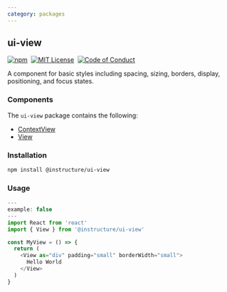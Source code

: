 ```yaml
---
category: packages
---
```


## ui-view

[![npm][npm]][npm-url]&nbsp;
[![MIT License][license-badge]][license]&nbsp;
[![Code of Conduct][coc-badge]][coc]

A component for basic styles including spacing, sizing, borders, display, positioning, and focus states.

### Components

The `ui-view` package contains the following:

- [ContextView](#ContextView)
- [View](#View)

### Installation

```sh
npm install @instructure/ui-view
```

### Usage

```js
---
example: false
---
import React from 'react'
import { View } from '@instructure/ui-view'

const MyView = () => {
  return (
    <View as="div" padding="small" borderWidth="small">
      Hello World
    </View>
  )
}
```

[npm]: https://img.shields.io/npm/v/@instructure/ui-view.svg
[npm-url]: https://npmjs.com/package/@instructure/ui-view
[license-badge]: https://img.shields.io/npm/l/instructure-ui.svg?style=flat-square
[license]: https://github.com/instructure/instructure-ui/blob/master/LICENSE
[coc-badge]: https://img.shields.io/badge/code%20of-conduct-ff69b4.svg?style=flat-square
[coc]: https://github.com/instructure/instructure-ui/blob/master/CODE_OF_CONDUCT.md
